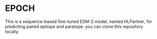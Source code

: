 # EPOCH
This is a sequence-based fine-tuned ESM-2 model, named HLPartner, for predicting paired epitope and paratope.  you can clone this repository locally:
